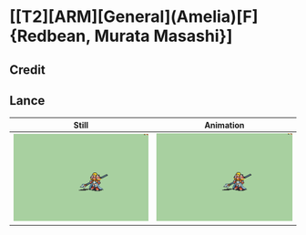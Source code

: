 # [\[T2\]\[ARM\]\[General\]\(Amelia\)\[F\]{Redbean, Murata Masashi}]

## Credit


	
## Lance

| Still | Animation |
| :---: | :-------: |
| ![Lance still](./Lance_000.png) | ![Lance animation](./Lance.gif) |
